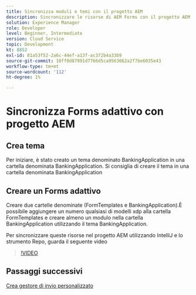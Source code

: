 ```yaml
---
title: Sincronizza moduli e temi con il progetto AEM
description: Sincronizzare le risorse di AEM Forms con il progetto AEM
solution: Experience Manager
role: Developer
level: Beginner, Intermediate
version: Cloud Service
topic: Development
kt: 8852
exl-id: 81a53f52-2a6c-44ef-a13f-ac372b4a33b9
source-git-commit: 10ff0d87991d7766d5ca9563062a2f7be6035e43
workflow-type: tm+mt
source-wordcount: '112'
ht-degree: 1%

---
```


# Sincronizza Forms adattivo con progetto AEM

## Crea tema

Per iniziare, è stato creato un tema denominato BankingApplication in una cartella denominata BankingApplication. Si consiglia di creare il tema in una cartella denominata BankingApplication

## Creare un Forms adattivo

Creare due cartelle denominate (FormTemplates e BankingApplication).È possibile aggiungere un numero qualsiasi di modelli xdp alla cartella FormTemplates e creare almeno un modulo nella cartella BankingApplication utilizzando il tema BankingApplication.

Per sincronizzare queste risorse nel progetto AEM utilizzando IntelliJ e lo strumento Repo, guarda il seguente video

>[!VIDEO](https://video.tv.adobe.com/v/336937?quality=12&learn=on)

## Passaggi successivi

[Crea gestore di invio personalizzato](./custom-submit-to-servlet.md)
